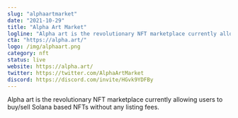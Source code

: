```yaml
---
slug: "alphaartmarket"
date: "2021-10-29"
title: "Alpha Art Market"
logline: "Alpha art is the revolutionary NFT marketplace currently allowing users to buy/sell Solana based NFTs without any listing fees."
cta: "https://alpha.art/"
logo: /img/alphaart.png
category: nft
status: live
website: https://alpha.art/
twitter: https://twitter.com/AlphaArtMarket
discord: https://discord.com/invite/HGvk9YDFBy
---
```


Alpha art is the revolutionary NFT marketplace currently allowing users to buy/sell Solana based NFTs without any listing fees.
